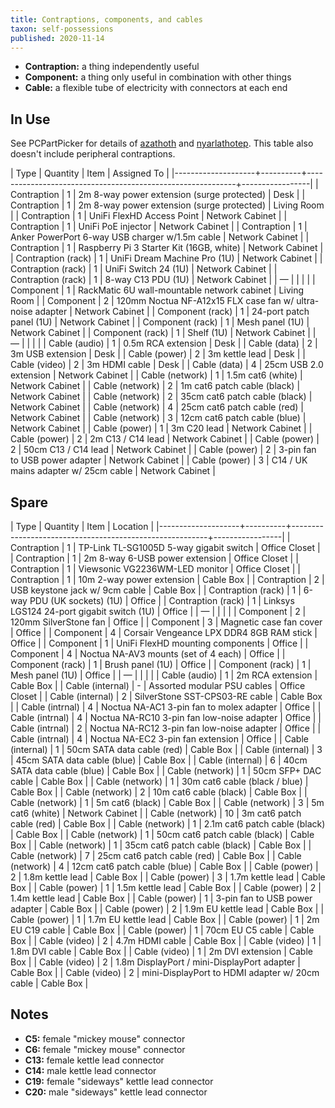```yaml
---
title: Contraptions, components, and cables
taxon: self-possessions
published: 2020-11-14
---
```


- **Contraption:** a thing independently useful
- **Component:** a thing only useful in combination with other things
- **Cable:** a flexible tube of electricity with connectors at each end

In Use
------

See PCPartPicker for details of [azathoth][] and [nyarlathotep][].
This table also doesn't include peripheral contraptions.

| Type               | Quantity | Item                                                       | Assigned To     |
|--------------------+----------+------------------------------------------------------------+-----------------|
| Contraption        |        1 | 2m 8-way power extension (surge protected)                 | Desk            |
| Contraption        |        1 | 2m 8-way power extension (surge protected)                 | Living Room     |
| Contraption        |        1 | UniFi FlexHD Access Point                                  | Network Cabinet |
| Contraption        |        1 | UniFi PoE injector                                         | Network Cabinet |
| Contraption        |        1 | Anker PowerPort 6-way USB charger w/1.5m cable             | Network Cabinet |
| Contraption        |        1 | Raspberry Pi 3 Starter Kit (16GB, white)                   | Network Cabinet |
| Contraption (rack) |        1 | UniFi Dream Machine Pro (1U)                               | Network Cabinet |
| Contraption (rack) |        1 | UniFi Switch 24 (1U)                                       | Network Cabinet |
| Contraption (rack) |        1 | 8-way C13 PDU (1U)                                         | Network Cabinet |
| &mdash;            |          |                                                            |                 |
| Component          |        1 | RackMatic 6U wall-mountable network cabinet                | Living Room     |
| Component          |        2 | 120mm Noctua NF-A12x15 FLX case fan w/ ultra-noise adapter | Network Cabinet |
| Component (rack)   |        1 | 24-port patch panel (1U)                                   | Network Cabinet |
| Component (rack)   |        1 | Mesh panel (1U)                                            | Network Cabinet |
| Component (rack)   |        1 | Shelf (1U)                                                 | Network Cabinet |
| &mdash;            |          |                                                            |                 |
| Cable (audio)      |        1 | 0.5m RCA extension                                         | Desk            |
| Cable (data)       |        2 | 3m USB extension                                           | Desk            |
| Cable (power)      |        2 | 3m kettle lead                                             | Desk            |
| Cable (video)      |        2 | 3m HDMI cable                                              | Desk            |
| Cable (data)       |        4 | 25cm USB 2.0 extension                                     | Network Cabinet |
| Cable (network)    |        1 | 1.5m cat6 (white)                                          | Network Cabinet |
| Cable (network)    |        2 | 1m cat6 patch cable (black)                                | Network Cabinet |
| Cable (network)    |        2 | 35cm cat6 patch cable (black)                              | Network Cabinet |
| Cable (network)    |        4 | 25cm cat6 patch cable (red)                                | Network Cabinet |
| Cable (network)    |        3 | 12cm cat6 patch cable (blue)                               | Network Cabinet |
| Cable (power)      |        1 | 3m C20 lead                                                | Network Cabinet |
| Cable (power)      |        2 | 2m C13 / C14 lead                                          | Network Cabinet |
| Cable (power)      |        2 | 50cm C13 / C14 lead                                        | Network Cabinet |
| Cable (power)      |        2 | 3-pin fan to USB power adapter                             | Network Cabinet |
| Cable (power)      |        3 | C14 / UK mains adapter w/ 25cm cable                       | Network Cabinet |

[azathoth]: https://uk.pcpartpicker.com/user/barrucadu/saved/bxGtnQ
[nyarlathotep]: https://uk.pcpartpicker.com/user/barrucadu/saved/BRJqmG


Spare
-----

| Type               | Quantity | Item                                                    | Location        |
|--------------------+----------+---------------------------------------------------------+-----------------|
| Contraption        |        1 | TP-Link TL-SG1005D 5-way gigabit switch                 | Office Closet   |
| Contraption        |        1 | 2m 8-way 6-USB power extension                          | Office Closet   |
| Contraption        |        1 | Viewsonic VG2236WM-LED monitor                          | Office Closet   |
| Contraption        |        1 | 10m 2-way power extension                               | Cable Box       |
| Contraption        |        2 | USB keystone jack w/ 9cm cable                          | Cable Box       |
| Contraption (rack) |        1 | 6-way PDU (UK sockets) (1U)                             | Office          |
| Contraption (rack) |        1 | Linksys LGS124 24-port gigabit switch (1U)              | Office          |
| &mdash;            |          |                                                         |                 |
| Component          |        2 | 120mm SilverStone fan                                   | Office          |
| Component          |        3 | Magnetic case fan cover                                 | Office          |
| Component          |        4 | Corsair Vengeance LPX DDR4 8GB RAM stick                | Office          |
| Component          |        1 | UniFi FlexHD mounting components                        | Office          |
| Component          |        4 | Noctua NA-AV3 mounts (set of 4 each)                    | Office          |
| Component (rack)   |        1 | Brush panel (1U)                                        | Office          |
| Component (rack)   |        1 | Mesh panel (1U)                                         | Office          |
| &mdash;            |          |                                                         |                 |
| Cable (audio)      |        1 | 2m RCA extension                                        | Cable Box       |
| Cable (internal)   |        - | Assorted modular PSU cables                             | Office Closet   |
| Cable (internal)   |        2 | SilverStone SST-CPS03-RE cable                          | Cable Box       |
| Cable (intrnal)    |        4 | Noctua NA-AC1 3-pin fan to molex adapter                | Office          |
| Cable (intrnal)    |        4 | Noctua NA-RC10 3-pin fan low-noise adapter              | Office          |
| Cable (intrnal)    |        2 | Noctua NA-RC12 3-pin fan low-noise adapter              | Office          |
| Cable (intrnal)    |        4 | Noctua NA-EC2 3-pin fan extension                       | Office          |
| Cable (internal)   |        1 | 50cm SATA data cable (red)                              | Cable Box       |
| Cable (internal)   |        3 | 45cm SATA data cable (blue)                             | Cable Box       |
| Cable (internal)   |        6 | 40cm SATA data cable (blue)                             | Cable Box       |
| Cable (network)    |        1 | 50cm SFP+ DAC cable                                     | Cable Box       |
| Cable (network)    |        1 | 30m cat6 cable (black / blue)                           | Cable Box       |
| Cable (network)    |        2 | 10m cat6 cable (black)                                  | Cable Box       |
| Cable (network)    |        1 | 5m cat6 (black)                                         | Cable Box       |
| Cable (network)    |        3 | 5m cat6 (white)                                         | Network Cabinet |
| Cable (network)    |       10 | 3m cat6 patch cable (red)                               | Cable Box       |
| Cable (network)    |        1 | 2.1m cat6 patch cable (black)                           | Cable Box       |
| Cable (network)    |        1 | 50cm cat6 patch cable (black)                           | Cable Box       |
| Cable (network)    |        1 | 35cm cat6 patch cable (black)                           | Cable Box       |
| Cable (network)    |        7 | 25cm cat6 patch cable (red)                             | Cable Box       |
| Cable (network)    |        4 | 12cm cat6 patch cable (blue)                            | Cable Box       |
| Cable (power)      |        2 | 1.8m kettle lead                                        | Cable Box       |
| Cable (power)      |        3 | 1.7m kettle lead                                        | Cable Box       |
| Cable (power)      |        1 | 1.5m kettle lead                                        | Cable Box       |
| Cable (power)      |        2 | 1.4m kettle lead                                        | Cable Box       |
| Cable (power)      |        1 | 3-pin fan to USB power adapter                          | Cable Box       |
| Cable (power)      |        2 | 1.9m EU kettle lead                                     | Cable Box       |
| Cable (power)      |        1 | 1.7m EU kettle lead                                     | Cable Box       |
| Cable (power)      |        1 | 2m EU C19 cable                                         | Cable Box       |
| Cable (power)      |        1 | 70cm EU C5 cable                                        | Cable Box       |
| Cable (video)      |        2 | 4.7m HDMI cable                                         | Cable Box       |
| Cable (video)      |        1 | 1.8m DVI cable                                          | Cable Box       |
| Cable (video)      |        1 | 2m DVI extension                                        | Cable Box       |
| Cable (video)      |        2 | 1.8m DisplayPort / mini-DisplayPort adapter             | Cable Box       |
| Cable (video)      |        2 | mini-DisplayPort to HDMI adapter w/ 20cm cable          | Cable Box       |


Notes
-----

- **C5:** female "mickey mouse" connector
- **C6:** female "mickey mouse" connector
- **C13:** female kettle lead connector
- **C14:** male kettle lead connector
- **C19:** female "sideways" kettle lead connector
- **C20:** male "sideways" kettle lead connector
